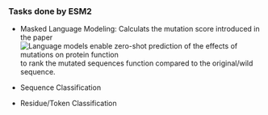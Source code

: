 ### Tasks done by ESM2

- Masked Language Modeling: Calculats the mutation score introduced in the paper ![Language models enable zero-shot prediction of the effects of mutations on protein function](https://www.biorxiv.org/content/10.1101/2021.07.09.450648v2) to rank the mutated sequences function compared to the original/wild sequence. 

- Sequence Classification

- Residue/Token Classification